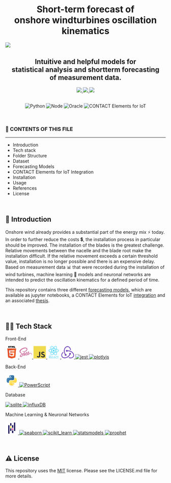 <h1 align="center">Short-term forecast of <br> onshore windturbines oscillation kinematics</h1>

<img src="https://www.ge.com/renewableenergy/sites/default/files/2020-01/onshore-hero5.jpg"/>

<h2 align="center">Intuitive and helpful models for <br> statistical analysis and shortterm forecasting <br> of measurement data.</h2>

<div align='center'>
  
<a href='https://github.com/WindIO-Bachelorthesis/Shortterm_Forecast/releases'>
  
<img src='https://img.shields.io/github/release/WindIO-Bachelorthesis/Shortterm_Forecast?color=%23FDD835&label=version&style=for-the-badge'>
  
</a>
  
<a href='https://github.com/WindIO-Bachelorthesis/Shortterm_Forecast/blob/main/LICENSE'>
  
<img src='https://img.shields.io/github/issues/WindIO-Bachelorthesis/Shortterm_Forecast?style=for-the-badge'>
  
<a href='https://github.com/WindIO-Bachelorthesis/Shortterm_Forecast/blob/main/LICENSE'>
  
<img src='https://img.shields.io/github/license/WindIO-Bachelorthesis/Shortterm_Forecast?style=for-the-badge'>
  
</a>
  
<br>
<br>
  
![Python](https://img.shields.io/badge/PYTHON-v3.6-blue.svg)
![Node](https://img.shields.io/badge/NODE-v.16-brightgreen.svg)
![Oracle](https://img.shields.io/badge/ORACLE_DB-v.11-red.svg)
![CONTACT Elements for IoT](https://img.shields.io/badge/CONTACT_ELEMETS-v.15.5-ff69b4.svg)
  
</div>


<br>

### 📖 CONTENTS OF THIS FILE
---------------------

 * Introduction
 * Tech stack
 * Folder Structure
 * Dataset
 * Forecasting Models
 * CONTACT Elements for IoT Integration
 * Installation
 * Usage
 * References
 * License

<br>

## 📝 Introduction
Onshore wind already provides a substantial part of the energy mix ⚡ today. In order to further reduce the costs 💲, the installation process in particular should be improved.
The installation of the blades is the greatest challenge. Relative movements between the nacelle and the blade root make the installation difficult. If the relative movement exceeds a certain threshold value, installation is no longer possible and there is an expensive delay.
Based on measurement data 📊 that were recorded during the installation of wind turbines, machine learning 🤖 models and neuronal networks are intended to predict the oscillation kinematics for a defined period of time.

This repository contains three different [forecasting models](https://github.com/WindIO-Bachelorthesis/Shortterm_Forecast/tree/main/models), which are available as jupyter notebooks, a CONTACT Elements for IoT [integration](https://github.com/WindIO-Bachelorthesis/Shortterm_Forecast) and an associated [thesis](https://github.com/WindIO-Bachelorthesis/Shortterm_Forecast/thesis).

<br>

## 👨‍💻 Tech Stack

Front-End

<a href="https://www.w3.org/html/" target="_blank" rel="noreferrer"> <img src="https://raw.githubusercontent.com/devicons/devicon/master/icons/html5/html5-original-wordmark.svg" alt="html5" width="40" height="40"/> </a>
<a href="https://sass-lang.com" target="_blank" rel="noreferrer"> <img src="https://raw.githubusercontent.com/devicons/devicon/master/icons/sass/sass-original.svg" alt="sass" width="40" height="40"/> </a>
<a href="https://developer.mozilla.org/en-US/docs/Web/JavaScript" target="_blank" rel="noreferrer"> <img src="https://raw.githubusercontent.com/devicons/devicon/master/icons/javascript/javascript-original.svg" alt="javascript" width="40" height="40"/> </a>
<a href="https://reactjs.org/" target="_blank" rel="noreferrer"> <img src="https://raw.githubusercontent.com/devicons/devicon/master/icons/react/react-original-wordmark.svg" alt="react" width="40" height="40"/> </a>
<a href="https://redux.js.org" target="_blank" rel="noreferrer"> <img src="https://raw.githubusercontent.com/devicons/devicon/master/icons/redux/redux-original.svg" alt="redux" width="40" height="40"/> </a>
<a href="https://jestjs.io" target="_blank" rel="noreferrer"> <img src="https://www.vectorlogo.zone/logos/jestjsio/jestjsio-icon.svg" alt="jest" width="40" height="40"/> </a>
<a href="https://plotly.com/javascript/" target="_blank" rel="noreferrer"> <img src="https://plotly.com/all_static/images/dark-logo.png" alt="plotlyjs" width="40" height="40"/> </a>

Back-End

<a href="https://www.python.org" target="_blank" rel="noreferrer"> <img src="https://raw.githubusercontent.com/devicons/devicon/master/icons/python/python-original.svg" alt="python" width="40" height="40"/> </a>
<a href="https://www.contact-software.com/de/" target="_blank" rel="noreferrer"> <img src="https://www.contact-software.com/design/img/logo-icon.svg" alt="PowerScript" width="40" height="40"/> </a>

Database

<a href="https://www.sqlite.org/" target="_blank" rel="noreferrer"> <img src="https://www.vectorlogo.zone/logos/sqlite/sqlite-icon.svg" alt="sqlite" width="40" height="40"/> </a>
<a href="https://www.influxdata.com/" target="_blank" rel="noreferrer"> <img src="https://assets.zabbix.com/img/brands/influxdb.svg" alt="influxDB" width="40" height="40"/> </a>

Machine Learning & Neuronal Networks

<a href="https://pandas.pydata.org/" target="_blank" rel="noreferrer"> <img src="https://raw.githubusercontent.com/devicons/devicon/2ae2a900d2f041da66e950e4d48052658d850630/icons/pandas/pandas-original.svg" alt="pandas" width="40" height="40"/> </a>
<a href="https://seaborn.pydata.org/" target="_blank" rel="noreferrer"> <img src="https://seaborn.pydata.org/_images/logo-mark-lightbg.svg" alt="seaborn" width="40" height="40"/> </a>
<a href="https://scikit-learn.org/" target="_blank" rel="noreferrer"> <img src="https://upload.wikimedia.org/wikipedia/commons/0/05/Scikit_learn_logo_small.svg" alt="scikit_learn" width="40" height="40"/> </a>
<a href="https://www.statsmodels.org/dev/about.html" target="_blank" rel="noreferrer"> <img src="https://www.statsmodels.org/dev/_static/statsmodels-logo-v2-bw.svg" alt="statsmodels" width="40" height="40"/> </a>
<a href="https://facebook.github.io/prophet/" target="_blank" rel="noreferrer"> <img src="https://facebook.github.io/prophet/static/logo.svg" alt="prophet" width="40" height="40"/> </a>

<br>

## ⚠️ License
This repository uses the [MIT](https://choosealicense.com/licenses/mit/) license. Please see the LICENSE.md file for more details.
